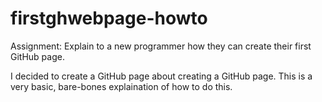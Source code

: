 # firstghwebpage-howto

Assignment: Explain to a new programmer how they can create their first GitHub page. 

I decided to create a GitHub page about creating a GitHub page. This is a very basic, bare-bones explaination of how to do this.  
